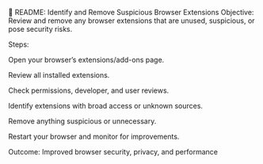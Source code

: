 🧹 README: Identify and Remove Suspicious Browser Extensions
Objective:
Review and remove any browser extensions that are unused, suspicious, or pose security risks.

Steps:

Open your browser’s extensions/add-ons page.

Review all installed extensions.

Check permissions, developer, and user reviews.

Identify extensions with broad access or unknown sources.

Remove anything suspicious or unnecessary.

Restart your browser and monitor for improvements.

Outcome:
Improved browser security, privacy, and performance
